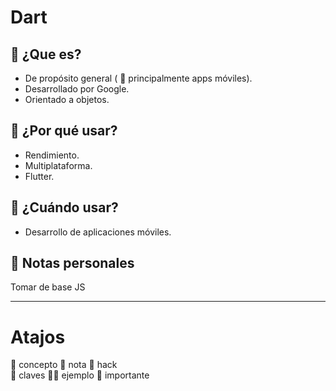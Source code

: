 # Dart

## 🚀 ¿Que es?
- De propósito general ( 🔑 principalmente apps móviles).
- Desarrollado por Google. 
- Orientado a objetos. 

## 🤖 ¿Por qué usar?
- Rendimiento.
- Multiplataforma.
- Flutter.

## 👑 ¿Cuándo usar?
- Desarrollo de aplicaciones móviles.

## 🦖 Notas personales
Tomar de base JS

---

# Atajos
🚀 concepto
🦖 nota 
🤖 hack  
🔑 claves
🥷🏻 ejemplo
👑 importante